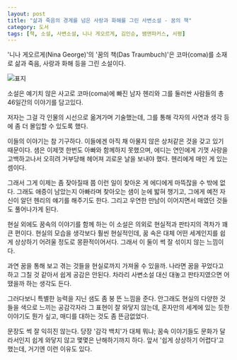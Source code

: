 ```yaml
---
layout: post
title: "삶과 죽음의 경계를 넘은 사랑과 화해를 그린 사변소설 - 꿈의 책"
category: 도서
tags: [책, 소설, 사변소설, 니나 게오르게, 김인순, 쌤앤파커스, 서평]
---
```


'니나 게오르게(Nina George)'의
'꿈의 책(Das Traumbuch)'은
코마(coma)를 소재로 삶과 죽음, 사랑과 화해 등을 그린 소설이다.

![표지](https://lh3.googleusercontent.com/BEsJzC7TGQoKlSrNNP5CiKrrpCWhwXwLn2He83Nu56kAIBvPC8CgcYz7luy9Snuj-9yYPU6qRhcM0Q=s480)

소설은 예기치 않은 사고로 코마(coma)에 빠진 남자 헨리와
그를 둘러싼 사람들의 총 46일간의 이야기를 담고있다.

저자는 그걸 각 인물의 시선으로 옮겨가며 기술했는데,
그를 통해 각자의 사연과 생각 등에 좀 더 몰입할 수 있도록 했다.

이들의 이야기는 참 기구하다.
이들에겐 아직 채 아물지 않은 상처같은 것을 갖고 있기 때문이다.
샘은 이제껏 한번도 아빠와 함께하지 못했으며,
에디는 연인에게 기껏 사랑을 고백하고나서 오히려 거부당해 헤어져 괴로운 날을 보내야 했다.
헨리에게 매인 게 있는 셈이다.

그래서 그게 이제는 좀 잦아질때 쯤 이런 일이 찾아온 게 에디에게 마뜩잖을 수 밖에 없다.
그래도 애증이 남았는지 아빠라며 찾아오는 샘이 눈에 밟혀 챙기고,
그에게 예전 자신이 알던 헨리의 얘기를 해주기도 한다.
그리고 우연한 만남이 이어지면서
매였던 것들도 풀어나가게 된다.

현실 외에도 꿈속의 이야기를 함께 하는 이 소설은
의외로 현실적과 판타지의 격차가 꽤 큰 편이다.
현실의 모습을 생각보다 훨씬 현실적인데,
꿈 속은 대체 어떤 세계인지를 쉽게 상상하기 어려울 정도로 몽환적이어서다.
그래서 이 둘이 썩 잘 섞이지 않는 느낌이다.

과연 꿈을 통해 보고 겪는 것들을 현실로까지 가져올 수 있을까.
나라면 꿈을 꾸었다고 하고 그칠 것 같아서 쉽게 공감은 안된다.
차라리 사변소설 대신 대놓고 판타지였으면 어땠을까 하는 생각도 든다.

그러다보니 특별한 능력을 지닌 샘도 좀 붕 뜬 느낌을 준다.
안그래도 현실의 다양한 것들을 색으로 느끼는 공감각자라 그 표현이 잘 와닿지 않는데,
혼자만의 세계에 있는 듯한 이야기도 뭔가 싶고,
매디를 대하는 것도 좀 뜬금없었다.

문장도 썩 잘 익히진 않는다.
당장 '감각 백치'가 대체 뭐냐;
꿈속 이야기들도 문화가 달라서인지 쉽게 와닿지 않고 몇몇은 난해하기까지 하다.
앞서 '쉽게 상상하기 어렵다'고 했는데,
거기엔 이런 이유도 있다.

